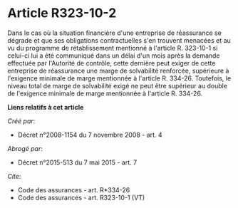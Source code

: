 # Article R323-10-2

Dans le cas où la situation financière d'une entreprise de réassurance se dégrade et que ses obligations contractuelles s'en
trouvent menacées et au vu du programme de rétablissement mentionné à l'article R. 323-10-1 si celui-ci lui a été communiqué
dans un délai d'un mois après la demande effectuée par l'Autorité de contrôle, cette dernière peut exiger de cette entreprise
de réassurance une marge de solvabilité renforcée, supérieure à l'exigence minimale de marge mentionnée à l'article R.
334-26. Toutefois, le niveau total de marge de solvabilité exigé ne peut être supérieur au double de l'exigence minimale de
marge mentionnée à l'article R. 334-26.

**Liens relatifs à cet article**

_Créé par_:

  - Décret n°2008-1154 du 7 novembre 2008 - art. 4

_Abrogé par_:

  - Décret n°2015-513 du 7 mai 2015 - art. 7

_Cite_:

  - Code des assurances - art. R*334-26
  - Code des assurances - art. R323-10-1 (VT)
